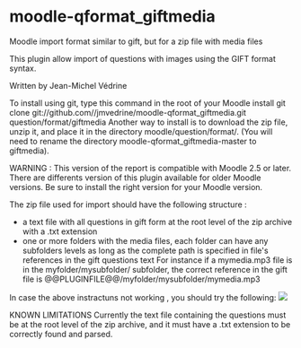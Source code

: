 moodle-qformat_giftmedia
========================

Moodle import format similar to gift, but for a zip file with media files

This plugin allow import of questions with images using the GIFT format syntax.

Written by Jean-Michel Védrine

To install using git, type this command in the root of your Moodle install
    git clone git://github.com//jmvedrine/moodle-qformat_giftmedia.git question/format/giftmedia
Another way to install is to download the zip file, unzip it, and place it in the directory
moodle/question/format/. (You will need to rename the directory moodle-qformat_giftmedia-master to giftmedia).

WARNING : This version of the report is compatible with Moodle 2.5 or later.
There are differents version of this plugin available for older Moodle versions.
Be sure to install the right version for your Moodle version.

The zip file used for import should have the following structure :
- a text file with all questions in gift form at the root level of the zip archive with a .txt extension
- one or more folders with the media files, each folder can have any subfolders levels as long as
the complete path is specified in file's references in the gift questions text
For instance if a mymedia.mp3 file is in the myfolder/mysubfolder/  subfolder, the correct reference in the gift file is
@@PLUGINFILE@@/myfolder/mysubfolder/mymedia.mp3

In case the above instractuns not working , you should try the following:
<img src="@@PLUGINFILE@@/mysubfolder/image1.png" />

KNOWN LIMITATIONS
Currently the text file containing the questions must be at the root level of the zip archive,
and it must have a .txt extension to be correctly found and parsed.
